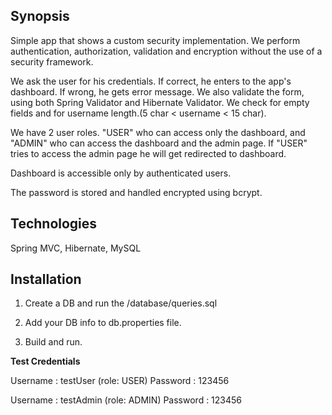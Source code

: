 ## Synopsis

Simple app that shows a custom security implementation. We perform authentication, authorization, validation and encryption without the use of
a security framework.

We ask the user for his credentials. If correct, he enters to the app's dashboard. If wrong, he gets error message.
We also validate the form, using both Spring Validator and Hibernate Validator. We check for empty fields and for
username length.(5 char < username < 15 char).

We have 2 user roles. "USER" who can access only the dashboard, and "ADMIN" who can access the dashboard and the admin page.
If "USER" tries to access the admin page he will get redirected to dashboard.

Dashboard is accessible only by authenticated users.

The password is stored and handled encrypted using bcrypt.

## Technologies

Spring MVC, Hibernate, MySQL


## Installation

1. Create a DB and run the /database/queries.sql

2. Add your DB info to db.properties file.

3. Build and run.



**Test Credentials**

Username : testUser (role: USER)
Password : 123456

Username : testAdmin (role: ADMIN)
Password : 123456